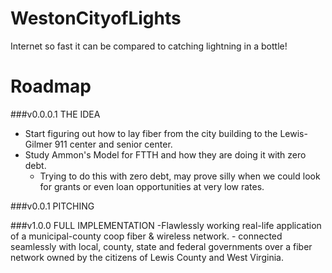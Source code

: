 # WestonCityofLights
Internet so fast it can be compared to catching lightning in a bottle!


# Roadmap

###v0.0.0.1  THE IDEA
   - Start figuring out how to lay fiber from the city building to the Lewis-Gilmer 911 center and senior center.
   - Study Ammon's Model for FTTH and how they are doing it with zero debt.
      - Trying to do this with zero debt, may prove silly when we could look for grants or even loan opportunities
        at very low rates.




###v0.0.1  PITCHING



###v1.0.0 FULL IMPLEMENTATION
    -Flawlessly working real-life application of a municipal-county coop fiber & wireless network. 
    - connected seamlessly with local, county, state and federal governments over a fiber network owned by the citizens of Lewis County and West Virginia.
